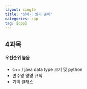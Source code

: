 ```yaml
---
layout: single
title: "정처기 필기 준비"
categories: cpp
tag: [cpp]
---
```


## 4과목

#### 우선순위 높음

* c++ / java data type 크기 및 python 
* 변수명 명명 규칙
* 기억 클래스 